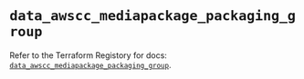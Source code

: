 # `data_awscc_mediapackage_packaging_group`

Refer to the Terraform Registory for docs: [`data_awscc_mediapackage_packaging_group`](https://registry.terraform.io/providers/hashicorp/awscc/0.70.0/docs/data-sources/mediapackage_packaging_group).

